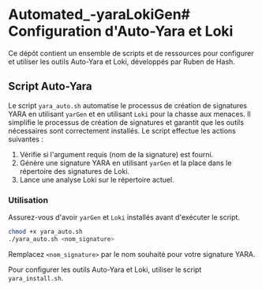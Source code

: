 # Automated_-yaraLokiGen# Configuration d'Auto-Yara et Loki

Ce dépôt contient un ensemble de scripts et de ressources pour configurer et utiliser les outils Auto-Yara et Loki, développés par Ruben de Hash.

## Script Auto-Yara

Le script `yara_auto.sh` automatise le processus de création de signatures YARA en utilisant `yarGen` et en utilisant `Loki` pour la chasse aux menaces. Il simplifie le processus de création de signatures et garantit que les outils nécessaires sont correctement installés. Le script effectue les actions suivantes :

1. Vérifie si l'argument requis (nom de la signature) est fourni.
2. Génère une signature YARA en utilisant `yarGen` et la place dans le répertoire des signatures de Loki.
3. Lance une analyse Loki sur le répertoire actuel.

### Utilisation

Assurez-vous d'avoir `yarGen` et `Loki` installés avant d'exécuter le script.

```bash
chmod +x yara_auto.sh
./yara_auto.sh <nom_signature>
```

Remplacez `<nom_signature>` par le nom souhaité pour votre signature YARA.


Pour configurer les outils Auto-Yara et Loki, utiliser le script `yara_install.sh`.
